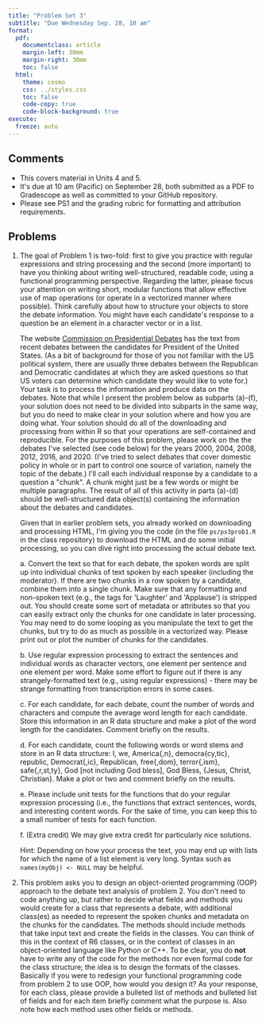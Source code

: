 ```yaml
---
title: "Problem Set 3"
subtitle: "Due Wednesday Sep. 28, 10 am"
format:
  pdf:
    documentclass: article
    margin-left: 30mm
    margin-right: 30mm
    toc: false
  html:
    theme: cosmo
    css: ../styles.css
    toc: false
    code-copy: true
    code-block-background: true
execute:
  freeze: auto
---
```



## Comments

- This covers material in Units 4 and 5.
- It's due at 10 am (Pacific) on September 28, both submitted as a PDF to Gradescope as well as committed to your GitHub repository.
- Please see PS1 and the grading rubric for formatting and attribution requirements.

## Problems

1.  The goal of Problem 1 is two-fold: first to give you practice with
    regular expressions and string processing and the second (more
    important) to have you thinking about writing well-structured,
    readable code, using a functional programming perspective. 
    Regarding the latter, please focus your attention on
    writing short, modular functions that allow effective use of map operations (or 
    operate in a vectorized manner where possible). Think carefully about how to
    structure your objects to store the debate information. You might
    have each candidate's response to a question be an element in a
    character vector or in a list.
    
    The website [Commission on Presidential
    Debates](https://debates.org/voter-education/debate-transcripts)
    has the text from recent debates between the candidates for
    President of the United States. (As a bit of background for those of
    you not familiar with the US political system, there are usually
    three debates between the Republican and Democratic candidates at
    which they are asked questions so that US voters can determine which
    candidate they would like to vote for.) Your task is to process the
    information and produce data on the debates. Note that while I
    present the problem below as subparts (a)-(f), your solution does
    not need to be divided into subparts in the same way, but you do
    need to make clear in your solution where and how you are doing
    what. Your solution should do all of the downloading and processing
    from within R so that your operations are self-contained and
    reproducible. For the purposes of this problem, please work on the
    the debates I've selected (see code below) for the years 2000, 2004,
    2008, 2012, 2016, and 2020. (I've tried to select debates that 
    cover domestic policy in whole or in part to control one source of variation,
    namely the topic of the debate.)
    I'll call each individual response by a candidate
    to a question a "chunk". A chunk might just be a few words or might
    be multiple paragraphs. The result of all of this activity in parts
    (a)-(d) should be well-structured data object(s) containing the
    information about the debates and candidates.
    
    Given that in earlier problem sets, you already worked on
    downloading and processing HTML, I'm giving you the code (in the
    file `ps/ps3prob1.R` in the class repository) to download the HTML and do some initial
    processing, so you can dive right into processing the actual debate
    text.

    a.  Convert the text so that for each debate, the spoken words are
        split up into individual chunks of text spoken by each speaker
        (including the moderator). If there are two chunks in a row
        spoken by a candidate, combine them into a single
        chunk. Make sure that any formatting and non-spoken text (e.g.,
        the tags for 'Laughter' and 'Applause') is stripped out. You
        should create some sort of metadata or attributes so that you
        can easily extract only the chunks for one candidate in later
        processing. You may need to do some looping as you manipulate
        the text to get the chunks, but try to do as much as possible in
        a vectorized way. Please print out or plot the number of chunks
        for the candidates.

    b.  Use regular expression processing to extract the sentences and
        individual words as character vectors, one element per sentence
        and one element per word. Make some effort to figure out if
        there is any strangely-formatted text (e.g., using regular expressions) - there may be strange
        formatting from transcription errors in some cases.

    c.  For each candidate, for each debate, count the number of words
        and characters and compute the average word length for each
        candidate. Store this information in an R data structure and
        make a plot of the word length for the candidates. Comment
        briefly on the results.

    d.  For each candidate, count the following words or word stems and
        store in an R data structure: I, we, America{,n},
        democra{cy,tic}, republic, Democrat{,ic}, Republican,
        free{,dom}, terror{,ism}, safe{,r,st,ty}, God [not including God bless], God Bless,
        {Jesus, Christ, Christian}. Make a plot or two and comment
        briefly on the results.

    e.  Please include unit tests for the functions that do your regular
        expression processing (i.e., the functions that extract
        sentences, words, and interesting content words. For the sake of
        time, you can keep this to a small number of tests for each
        function.

    f.  (Extra credit) We may give extra credit for particularly nice
        solutions.

    Hint: Depending on how your process the text, you may end up with
    lists for which the name of a list element is very long. Syntax such
    as `names(myObj) <- NULL` may be helpful.

2.  This problem asks you to design an object-oriented programming (OOP)
    approach to the debate text analysis of problem 2. You don't need to
    code anything up, but rather to decide what fields and methods you
    would create for a class that represents a debate, with additional
    class(es) as needed to represent the spoken chunks and metadata on
    the chunks for the candidates. The methods should include methods
    that take input text and create the fields in the classes. You can
    think of this in the context of R6 classes, or in the context of
    classes in an object-oriented language like Python or C++. To be
    clear, you do **not** have to write any of the code for the methods
    nor even formal code for the class structure; the idea is to design
    the formats of the classes. Basically if you were to redesign your
    functional programming code from problem 2 to use OOP, how would you
    design it? As your response, for each class, please provide a
    bulleted list of methods and bulleted list of fields and for each
    item briefly comment what the purpose is. Also note how each method
    uses other fields or methods.

